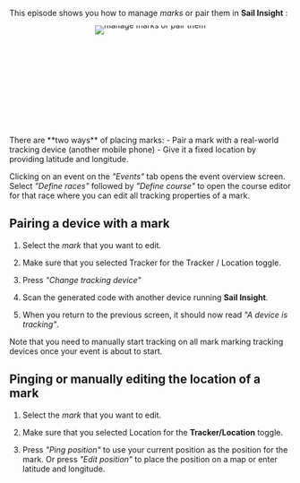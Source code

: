 This episode shows you how to manage *marks* or pair them in **Sail Insight** :

<div style="text-align: center; line-height: 0;margin-bottom: 14em;">
  <a href="https://www.youtube.com/watch?v=f3fjGuP-SbU" target="_blank">
    <img src="https://img.youtube.com/vi/f3fjGuP-SbU/0.jpg" alt="manage marks or pair them" style="display: inline-block;">
  </a>
  <div style="line-height: normal; margin-top: -14em;">
    <a href="https://www.youtube.com/watch?v=f3fjGuP-SbU" target="_blank" style="
      display: inline-block;
      vertical-align: middle;
      background-color: #007BFF;
      color: white;
      padding: 10px 20px;
      border-radius: 4px;
      text-decoration: none;
      font-weight: bold;
    ">Watch the Video</a>
  </div>
</div>
There are **two ways** of placing marks: 
- Pair a mark with a real-world tracking device (another mobile phone) 
- Give it a fixed location by providing latitude and longitude.

Clicking on an event on the *"Events"* tab opens the event overview screen. Select *"Define races"* followed by *"Define course"* to open the course editor for that race where you can edit all tracking properties of a mark.

## Pairing a device with a mark
1. Select the *mark* that you want to edit.

2. Make sure that you selected Tracker for the Tracker / Location toggle.

3. Press *"Change tracking device"*

4. Scan the generated code with another device running **Sail Insight**.

5. When you return to the previous screen, it should now read *"A device is tracking"*.

Note that you need to manually start tracking on all mark marking tracking devices once your event is about to start.

## Pinging or manually editing the location of a mark
1. Select the *mark* that you want to edit.

2. Make sure that you selected Location for the **Tracker/Location** toggle.

3. Press *"Ping position"* to use your current position as the position for the mark. Or press *"Edit position"* to place the position on a map or enter latitude and longitude.